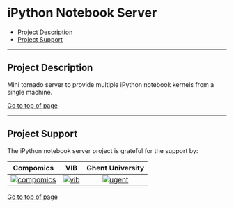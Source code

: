 # iPython Notebook Server

 * [Project Description](#project-description)
 * [Project Support](#project-support)

----

## Project Description

Mini tornado server to provide multiple iPython notebook kernels from a single machine.

[Go to top of page](#ipython-notebook-server)

----

## Project Support

The iPython notebook server project is grateful for the support by:

| Compomics | VIB | Ghent University|
|:--:|:--:|:--:|
| [![compomics](http://genesis.ugent.be/uvpublicdata/image/compomics.png)](http://www.compomics.com) | [![vib](http://genesis.ugent.be/uvpublicdata/image/vib.png)](http://www.vib.be) | [![ugent](http://genesis.ugent.be/uvpublicdata/image/ugent.png)](http://www.ugent.be/en) |

[Go to top of page](#ipython-notebook-server)
